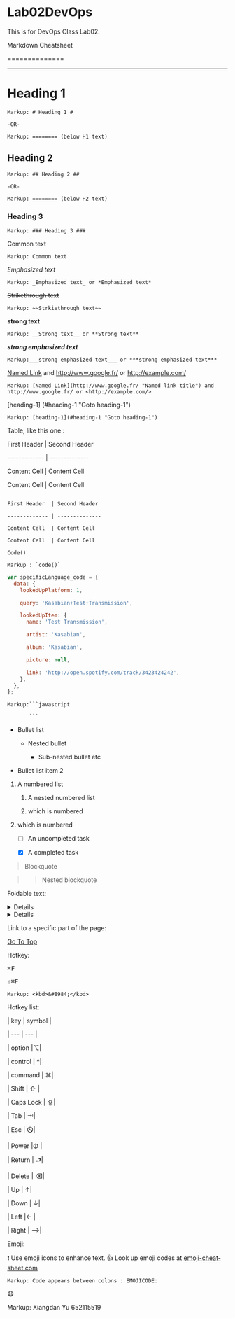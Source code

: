 # Lab02DevOps

This is for DevOps Class Lab02.

Markdown Cheatsheet <a name="TOP"></a>

==============

---

# Heading 1

    Markup: # Heading 1 #

    -OR-

    Markup: ======== (below H1 text)

## Heading 2

    Markup: ## Heading 2 ##

    -OR-

    Markup: ======== (below H2 text)

### Heading 3

    Markup: ### Heading 3 ###

Common text

    Markup: Common text

_Emphasized text_

    Markup: _Emphasized text_ or *Emphasized text*

~~Strikethrough text~~

    Markup: ~~Strkiethrough text~~

**strong text**

    Markup: __Strong text__ or **Strong text**

**_strong emphasized text_**

    Markup:___strong emphasized text___ or ***strong emphasized text***

[Named Link](http://www.google.fr/ 'Named link title') and http://www.google.fr/ or <http://example.com/>

    Markup: [Named Link](http://www.google.fr/ "Named link title") and http://www.google.fr/ or <http://example.com/>

[heading-1] (#heading-1 "Goto heading-1")

    Markup: [heading-1](#heading-1 "Goto heading-1")

Table, like this one :

First Header | Second Header

------------- | --------------

Content Cell | Content Cell

Content Cell | Content Cell

```

First Header  | Second Header

------------- | --------------

Content Cell  | Content Cell

Content Cell  | Content Cell

```

`Code()`

    Markup : `code()`

```javascript
var specificLanguage_code = {
  data: {
    lookedUpPlatform: 1,

    query: 'Kasabian+Test+Transmission',

    lookedUpItem: {
      name: 'Test Transmission',

      artist: 'Kasabian',

      album: 'Kasabian',

      picture: null,

      link: 'http://open.spotify.com/track/3423424242',
    },
  },
};
```

    Markup:```javascript

           ```

- Bullet list

  - Nested bullet

    - Sub-nested bullet etc

- Bullet list item 2

1. A numbered list

   1. A nested numbered list

   2. which is numbered

2. which is numbered

   - [ ] An uncompleted task

   - [x] A completed task

> Blockquote

> > Nested blockquote

Foldable text:

<details>

    <summary>Title 1</summary>

    <p>Content 1 Content 1 Content 1 Content 1 Content 1 Content 1</p>

</details>

<details>

    <summary>Title 2</summary>

    <p>Content 2 Content 2 Content 2 Content 2 Content 2 Content 2</p>

</details>
 
 
Link to a specific part of the page:

[Go To Top](#TOP)

Hotkey:

<kbd>⌘F</kbd>

<kbd>⇧⌘F</kbd>

    Markup: <kbd>&#8984;</kbd>

Hotkey list:

| key | symbol |

| --- | --- |

| option |⌥|

| control | ^|

| command | ⌘|

| Shift | ⇧ |

| Caps Lock | ⇪|

| Tab | ⇥|

| Esc | 🛇|

| Power |Φ |

| Return | ⮐|

| Delete | ⌫|

| Up | ↑|

| Down | ↓|

| Left |← |

| Right | ⟶|

Emoji:

:exclamation: Use emoji icons to enhance text. :+1: Look up emoji codes at [emoji-cheat-sheet.com](http://emoji-cheat-sheet.com/)

    Markup: Code appears between colons : EMOJICODE:

:mask:

Markup: Xiangdan Yu 652115519
